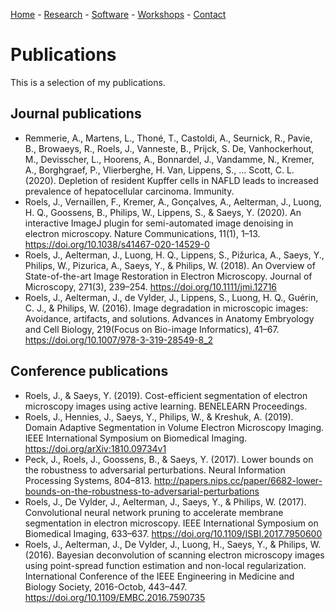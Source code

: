 [Home](index) - [Research](research) - [Software](software) - [Workshops](workshops) - [Contact](contact)

# Publications

This is a selection of my publications. 

## Journal publications

- Remmerie, A., Martens, L., Thoné, T., Castoldi, A., Seurnick, R., Pavie, B., Browaeys, R., Roels, J., Vanneste, B., Prijck, S. De, Vanhockerhout, M., Devisscher, L., Hoorens, A., Bonnardel, J., Vandamme, N., Kremer, A., Borghgraef, P., Vlierberghe, H. Van, Lippens, S., … Scott, C. L. (2020). Depletion of resident Kupffer cells in NAFLD leads to increased prevalence of hepatocellular carcinoma. Immunity.
- Roels, J., Vernaillen, F., Kremer, A., Gonçalves, A., Aelterman, J., Luong, H. Q., Goossens, B., Philips, W., Lippens, S., & Saeys, Y. (2020). An interactive ImageJ plugin for semi-automated image denoising in electron microscopy. Nature Communications, 11(1), 1–13. <https://doi.org/10.1038/s41467-020-14529-0>
- Roels, J., Aelterman, J., Luong, H. Q., Lippens, S., Pižurica, A., Saeys, Y., Philips, W., Pizurica, A., Saeys, Y., & Philips, W. (2018). An Overview of State-of-the-art Image Restoration in Electron Microscopy. Journal of Microscopy, 271(3), 239–254. <https://doi.org/10.1111/jmi.12716>
- Roels, J., Aelterman, J., de Vylder, J., Lippens, S., Luong, H. Q., Guérin, C. J., & Philips, W. (2016). Image degradation in microscopic images: Avoidance, artifacts, and solutions. Advances in Anatomy Embryology and Cell Biology, 219(Focus on Bio-image Informatics), 41–67. <https://doi.org/10.1007/978-3-319-28549-8_2>

## Conference publications

- Roels, J., & Saeys, Y. (2019). Cost-efficient segmentation of electron microscopy images using active learning. BENELEARN Proceedings.
- Roels, J., Hennies, J., Saeys, Y., Philips, W., & Kreshuk, A. (2019). Domain Adaptive Segmentation in Volume Electron Microscopy Imaging. IEEE International Symposium on Biomedical Imaging. <https://doi.org/arXiv:1810.09734v1>
- Peck, J., Roels, J., Goossens, B., & Saeys, Y. (2017). Lower bounds on the robustness to adversarial perturbations. Neural Information Processing Systems, 804–813. <http://papers.nips.cc/paper/6682-lower-bounds-on-the-robustness-to-adversarial-perturbations>
- Roels, J., De Vylder, J., Aelterman, J., Saeys, Y., & Philips, W. (2017). Convolutional neural network pruning to accelerate membrane segmentation in electron microscopy. IEEE International Symposium on Biomedical Imaging, 633–637. <https://doi.org/10.1109/ISBI.2017.7950600>
- Roels, J., Aelterman, J., De Vylder, J., Luong, H., Saeys, Y., & Philips, W. (2016). Bayesian deconvolution of scanning electron microscopy images using point-spread function estimation and non-local regularization. International Conference of the IEEE Engineering in Medicine and Biology Society, 2016-Octob, 443–447. <https://doi.org/10.1109/EMBC.2016.7590735>

